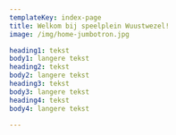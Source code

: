 ```yaml
---
templateKey: index-page
title: Welkom bij speelplein Wuustwezel!
image: /img/home-jumbotron.jpg

heading1: tekst
body1: langere tekst
heading2: tekst
body2: langere tekst
heading3: tekst
body3: langere tekst
heading4: tekst
body4: langere tekst

---
```


